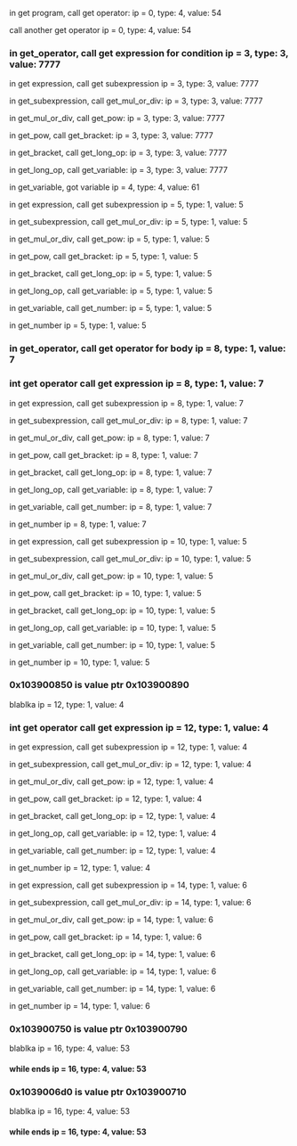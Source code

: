 in get program, call get operator:   ip = 0, type: 4, value: 54


call another get operator   ip = 0, type: 4, value: 54


### in get_operator, call get expression for condition   ip = 3, type: 3, value: 7777


in get expression, call get subexpression   ip = 3, type: 3, value: 7777


in get_subexpression, call get_mul_or_div:   ip = 3, type: 3, value: 7777


in get_mul_or_div, call get_pow:   ip = 3, type: 3, value: 7777


in get_pow, call get_bracket:   ip = 3, type: 3, value: 7777


in get_bracket, call get_long_op:   ip = 3, type: 3, value: 7777


in get_long_op, call get_variable:   ip = 3, type: 3, value: 7777


in get_variable, got variable   ip = 4, type: 4, value: 61


in get expression, call get subexpression   ip = 5, type: 1, value: 5


in get_subexpression, call get_mul_or_div:   ip = 5, type: 1, value: 5


in get_mul_or_div, call get_pow:   ip = 5, type: 1, value: 5


in get_pow, call get_bracket:   ip = 5, type: 1, value: 5


in get_bracket, call get_long_op:   ip = 5, type: 1, value: 5


in get_long_op, call get_variable:   ip = 5, type: 1, value: 5


in get_variable, call get_number:   ip = 5, type: 1, value: 5


in get_number   ip = 5, type: 1, value: 5


### in get_operator, call get operator for body   ip = 8, type: 1, value: 7


### int get operator call get expression   ip = 8, type: 1, value: 7


in get expression, call get subexpression   ip = 8, type: 1, value: 7


in get_subexpression, call get_mul_or_div:   ip = 8, type: 1, value: 7


in get_mul_or_div, call get_pow:   ip = 8, type: 1, value: 7


in get_pow, call get_bracket:   ip = 8, type: 1, value: 7


in get_bracket, call get_long_op:   ip = 8, type: 1, value: 7


in get_long_op, call get_variable:   ip = 8, type: 1, value: 7


in get_variable, call get_number:   ip = 8, type: 1, value: 7


in get_number   ip = 8, type: 1, value: 7


in get expression, call get subexpression   ip = 10, type: 1, value: 5


in get_subexpression, call get_mul_or_div:   ip = 10, type: 1, value: 5


in get_mul_or_div, call get_pow:   ip = 10, type: 1, value: 5


in get_pow, call get_bracket:   ip = 10, type: 1, value: 5


in get_bracket, call get_long_op:   ip = 10, type: 1, value: 5


in get_long_op, call get_variable:   ip = 10, type: 1, value: 5


in get_variable, call get_number:   ip = 10, type: 1, value: 5


in get_number   ip = 10, type: 1, value: 5


### 0x103900850 is value ptr 0x103900890
blablka   ip = 12, type: 1, value: 4


### int get operator call get expression   ip = 12, type: 1, value: 4


in get expression, call get subexpression   ip = 12, type: 1, value: 4


in get_subexpression, call get_mul_or_div:   ip = 12, type: 1, value: 4


in get_mul_or_div, call get_pow:   ip = 12, type: 1, value: 4


in get_pow, call get_bracket:   ip = 12, type: 1, value: 4


in get_bracket, call get_long_op:   ip = 12, type: 1, value: 4


in get_long_op, call get_variable:   ip = 12, type: 1, value: 4


in get_variable, call get_number:   ip = 12, type: 1, value: 4


in get_number   ip = 12, type: 1, value: 4


in get expression, call get subexpression   ip = 14, type: 1, value: 6


in get_subexpression, call get_mul_or_div:   ip = 14, type: 1, value: 6


in get_mul_or_div, call get_pow:   ip = 14, type: 1, value: 6


in get_pow, call get_bracket:   ip = 14, type: 1, value: 6


in get_bracket, call get_long_op:   ip = 14, type: 1, value: 6


in get_long_op, call get_variable:   ip = 14, type: 1, value: 6


in get_variable, call get_number:   ip = 14, type: 1, value: 6


in get_number   ip = 14, type: 1, value: 6


### 0x103900750 is value ptr 0x103900790
blablka   ip = 16, type: 4, value: 53


#### while ends   ip = 16, type: 4, value: 53


### 0x1039006d0 is value ptr 0x103900710
blablka   ip = 16, type: 4, value: 53


#### while ends   ip = 16, type: 4, value: 53


